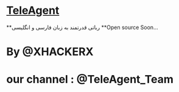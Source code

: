 # [TeleAgent](telegram.me/TeleAgent_Team)

**رباتی قدرتمند به زبان فارسی و انگلیسی
**Open source Soon...

# By @XHACKERX
# our channel : @TeleAgent_Team


